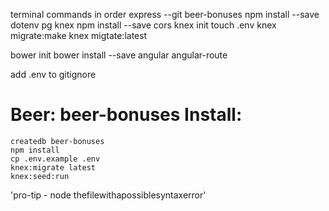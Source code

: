 terminal commands in order
express --git beer-bonuses
npm install --save dotenv pg knex
npm install --save cors
knex init
touch .env
knex migrate:make
knex migtate:latest

bower init
bower install --save angular angular-route

add .env to gitignore
# Beer: beer-bonuses Install:
```
createdb beer-bonuses
npm install
cp .env.example .env
knex:migrate latest
knex:seed:run

```
'pro-tip - node thefilewithapossiblesyntaxerror'

